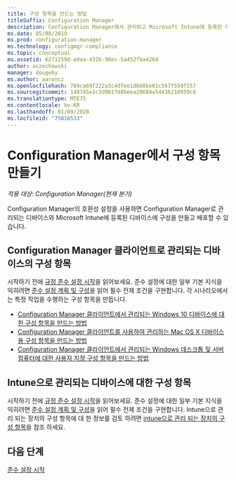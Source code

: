 ```yaml
---
title: 구성 항목을 만드는 방법
titleSuffix: Configuration Manager
description: Configuration Manager에서 관리하고 Microsoft Intune에 등록된 디바이스에 구성을 만들고 배포합니다.
ms.date: 05/08/2019
ms.prod: configuration-manager
ms.technology: configmgr-compliance
ms.topic: conceptual
ms.assetid: 6271259d-e0ea-432b-90ec-5a452fba4264
author: aczechowski
manager: dougeby
ms.author: aaroncz
ms.openlocfilehash: 789ca69f222a3c4dfee1db68be01c567f559f157
ms.sourcegitcommit: 148745e1c3d9817d8beea20684a54436210959c6
ms.translationtype: MTE75
ms.contentlocale: ko-KR
ms.lasthandoff: 01/09/2020
ms.locfileid: "75816533"
---
```

# <a name="create-configuration-items-in-configuration-manager"></a>Configuration Manager에서 구성 항목 만들기

*적용 대상: Configuration Manager(현재 분기)*

Configuration Manager의 호환성 설정을 사용하면 Configuration Manager로 관리되는 디바이스와 Microsoft Intune에 등록된 디바이스에 구성을 만들고 배포할 수 있습니다.

## <a name="configuration-items-for-devices-managed-with-the-configuration-manager-client"></a>Configuration Manager 클라이언트로 관리되는 디바이스의 구성 항목

시작하기 전에 [규정 준수 설정 시작](../../compliance/get-started/get-started-with-compliance-settings.md)을 읽어보세요. 준수 설정에 대한 일부 기본 지식을 익히려면 [준수 설정 계획 및 구성](../../compliance/plan-design/plan-for-and-configure-compliance-settings.md)을 읽어 필수 전제 조건을 구현합니다. 각 시나리오에서는 특정 작업을 수행하는 구성 항목을 만듭니다.

- [Configuration Manager 클라이언트에서 관리되는 Windows 10 디바이스에 대한 구성 항목을 만드는 방법](../../compliance/deploy-use/create-configuration-items-for-windows-10-devices-managed-with-the-client.md)
- [Configuration Manager 클라이언트를 사용하여 관리하는 Mac OS X 디바이스용 구성 항목을 만드는 방법](../../compliance/deploy-use/create-configuration-items-for-mac-os-x-devices-managed-with-the-client.md)
- [Configuration Manager 클라이언트에서 관리되는 Windows 데스크톱 및 서버 컴퓨터에 대한 사용자 지정 구성 항목을 만드는 방법](../../compliance/deploy-use/create-custom-configuration-items-for-windows-desktop-and-server-computers-managed-with-the-client.md)

## <a name="configuration-items-for-devices-managed-with-intune"></a>Intune으로 관리되는 디바이스에 대한 구성 항목

시작하기 전에 [규정 준수 설정 시작](../../compliance/get-started/get-started-with-compliance-settings.md)을 읽어보세요. 준수 설정에 대한 일부 기본 지식을 익히려면 [준수 설정 계획 및 구성](../../compliance/plan-design/plan-for-and-configure-compliance-settings.md)을 읽어 필수 전제 조건을 구현합니다. Intune으로 관리 되는 장치의 구성 항목에 대 한 정보를 검토 하려면 [intune으로 관리 되는 장치의 구성 항목](../../compliance/deploy-use/configuration-items-for-devices-managed-without-the-client.md)을 참조 하세요.

## <a name="next-steps"></a>다음 단계

[준수 설정 시작](../../compliance/get-started/get-started-with-compliance-settings.md)
